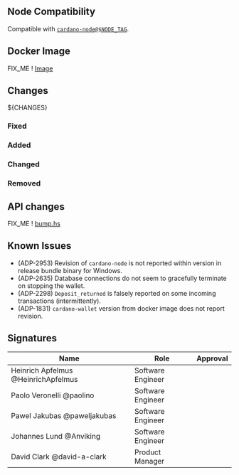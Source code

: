 ## Node Compatibility

Compatible with [`cardano-node@$NODE_TAG`](https://github.com/input-output-hk/cardano-node/releases/tag/$NODE_TAG).

## Docker Image

FIX_ME !
[Image](https://hub.docker.com/layers/cardanofoundation/cardano-wallet/$CABAL-VERSION/images/$DOCKER_SHA)

## Changes

${CHANGES}

### Fixed

### Added

### Changed


### Removed

## API changes

FIX_ME !
[bump.hs](https://bump.sh/hal-cardano-foundation/doc/cardano-wallet-backend/changes/$BUMP_CHANGES_ID)

## Known Issues

* (ADP-2953) Revision of `cardano-node` is not reported within version in release bundle binary for Windows.
* (ADP-2635) Database connections do not seem to gracefully terminate on stopping the wallet.
* (ADP-2298) `Deposit_returned` is falsely reported on some incoming transactions (intermittently).
* (ADP-1831) `cardano-wallet` version from docker image does not report revision.

## Signatures

| Name                                | Role              | Approval |
| ----------------------------------- | ----------------- | -------- |
| Heinrich Apfelmus @HeinrichApfelmus | Software Engineer |          |
| Paolo Veronelli @paolino            | Software Engineer |          |
| Pawel Jakubas @paweljakubas         | Software Engineer |          |
| Johannes Lund @Anviking             | Software Engineer |          |
| David Clark @david-a-clark          | Product Manager   |          |
